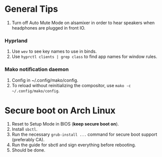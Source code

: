 # General Tips
1. Turn off Auto Mute Mode on alsamixer in order to hear speakers when headphones are plugged in front IO.

### Hyprland
1. Use `wev` to see key names to use in binds.
2. Use `hyprctl clients | grep class` to find app names for window rules.

### Mako notification daemon
1. Config in ~/.config/mako/config.
2. To reload without reinitializing the compositor, use `mako -c ~/.config/mako/config`.

# Secure boot on Arch Linux
1. Reset to Setup Mode in BIOS (__keep secure boot on__).
2. Install `sbctl`.
3. Run the necessary `grub-install ...` command for secure boot support (preferably CA).
4. Run the guide for sbctl and sign everything before rebooting.
5. Should be done.
